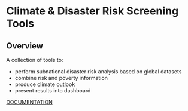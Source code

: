 # Climate & Disaster Risk Screening Tools

## Overview
A collection of tools to:
- perform subnational disaster risk analysis based on global datasets
- combine risk and poverty information
- produce climate outlook
- present results into dashboard

[DOCUMENTATION](https://gfdrr.github.io/CCDR-tools/)